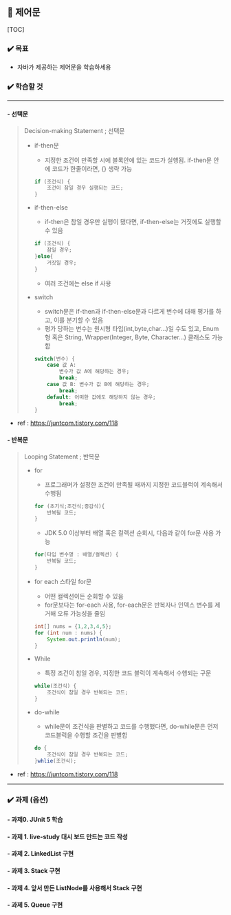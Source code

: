 ## :cactus:  제어문

[TOC]

### :heavy_check_mark: 목표

- 자바가 제공하는 제어문을 학습하세용

  

### :heavy_check_mark: 학습할 것

---

#### - 선택문

> Decision-making Statement ; 선택문
>
> - if-then문
>
>   - 지정한 조건이 만족할 시에 블록안에 있는 코드가 실행됨. if-then문 안에 코드가 한줄이라면, {} 생략 가능
>
>   ```java
>   if (조건식) {
>   	조건이 참일 경우 실행되는 코드;
>   }
>   ```
>
> - if-then-else
>
>   - if-then은 참일 경우만 실행이 됐다면, if-then-else는 거짓에도 실행할 수 있음
>
>   ```java
>   if (조건식) {
>   	참일 경우;
>   }else{
>   	거짓일 경우;
>   }
>   ```
>
>   - 여러 조건에는 else if 사용
>
> - switch
>
>   - switch문은 if-then과 if-then-else문과 다르게 변수에 대해 평가를 하고, 이를 분기할 수 있음
>   - 평가 당하는 변수는 원시형 타입(int,byte,char...)일 수도 있고, Enum형 혹은 String, Wrapper(Integer, Byte, Character...) 클래스도 가능함
>
>   ```java
>   switch(변수) {
>   	case 값 A:
>   		변수가 값 A에 해당하는 경우;
>   		break;
>   	case 값 B: 변수가 값 B에 해당하는 경우;
>   		break;
>   	default: 어떠한 값에도 해당하지 않는 경우;
>   		break;
>   }
>   ```

- ref : https://juntcom.tistory.com/118



#### - 반복문

> Looping Statement ; 반복문
>
> - for
>
>   - 프로그래머가 설정한 조건이 만족될 때까지 지정한 코드블럭이 계속해서 수행됨
>
>   ```java
>   for (초기식;조건식;증감식){
>   	반복될 코드;
>   }
>   ```
>
>   - JDK 5.0 이상부터 배열 혹은 컬렉션 순회시, 다음과 같이 for문 사용 가능
>
>   ```java
>   for(타입 변수명 : 배열/컬렉션) {
>   	반복될 코드;
>   }
>   ```
>
> - for each 스타일 for문
>
>   - 어떤 컬렉션이든 순회할 수 있음
>   - for문보다는 for-each 사용, for-each문은 반복자나 인덱스 변수를 제거해 오류 가능성을 줄임
>
>   ```java
>   int[] nums = {1,2,3,4,5};
>   for (int num : nums) {
>   	System.out.println(num);
>   }
>   ```
>
> - While
>
>   - 특정 조건이 참일 경우, 지정한 코드 블럭이 계속해서 수행되는 구문
>
>   ```java
>   while(조건식) {
>   	조건식이 참일 경우 반복되는 코드;
>   }
>   ```
>
> - do-while
>
>   - while문이 조건식을 판별하고 코드를 수행했다면, do-while문은 먼저 코드블럭을 수행할 조건을 판별함
>
>   ```java
>   do {
>   	조건식이 참일 경우 반복되는 코드;
>   }whlie(조건식);
>   ```

- ref : https://juntcom.tistory.com/118



---

### :heavy_check_mark: 과제 (옵션)

#### - 과제0. JUnit 5 학습

#### - 과제 1. live-study 대시 보드 만드는 코드 작성

#### - 과제 2. LinkedList 구현

#### - 과제 3. Stack 구현

#### - 과제 4. 앞서 만든 ListNode를 사용해서 Stack 구현

#### - 과제 5. Queue 구현